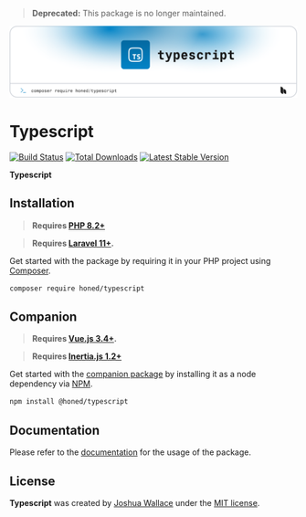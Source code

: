 > **Deprecated:** This package is no longer maintained.

<a href="https://honed.dev/typescript">
    <picture>
        <source media="(prefers-color-scheme: dark)" srcset="art/header-dark.png">
        <img alt="" src="art/header-light.png">
    </picture>
</a>

# Typescript

<p>
    <a href="https://github.com/honedlabs/typescript/actions"><img src="https://github.com/honedlabs/typescript/actions/workflows/tests.yml/badge.svg" alt="Build Status"></a>
    <a href="https://packagist.org/packages/honed/typescript"><img src="https://img.shields.io/packagist/dt/honed/typescript" alt="Total Downloads"></a>
    <a href="https://packagist.org/packages/honed/typescript"><img src="https://img.shields.io/packagist/v/honed/typescript" alt="Latest Stable Version"></a>
</p>

**Typescript** 

## Installation

> **Requires [PHP 8.2+](https://php.net/releases/)**

> **Requires [Laravel 11+](https://laravel.com/docs/releases).**

Get started with the package by requiring it in your PHP project using [Composer](https://getcomposer.org/).

```bash
composer require honed/typescript
```

## Companion

> **Requires [Vue.js 3.4+](https://vuejs.org/about/releases.html).**

> **Requires [Inertia.js 1.2+](https://inertiajs.com/client-side-setup)**

Get started with the [companion package](https://github.com/honedlabs/typescript-vue) by installing it as a node dependency via [NPM](https://npmjs.com).

```bash
npm install @honed/typescript
```

## Documentation

Please refer to the [documentation](https://honed.dev/typescript) for the usage of the package.

## License

**Typescript** was created by [Joshua Wallace](https://joshua-wallace.com) under the [MIT license](https://opensource.org/licenses/MIT).